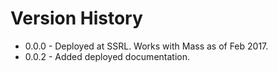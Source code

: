 # Version History
* 0.0.0 - Deployed at SSRL. Works with Mass as of Feb 2017.
* 0.0.2 - Added deployed documentation.

